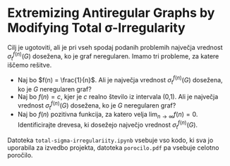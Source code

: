 # Extremizing Antiregular Graphs by Modifying Total σ-Irregularity

Cilj je ugotoviti, ali je pri vseh spodaj podanih problemih največja vrednost $\sigma_t^{f(n)}(G)$ dosežena, ko je graf neregularen.
Imamo tri probleme, za katere iščemo rešitve.
- Naj bo $f(n) = \frac{1}{n}$. Ali je največja vrednost $\sigma_t^{f(n)}(G)$ dosežena, ko je $G$ neregularen graf?
- Naj bo $f(n) = c$, kjer je $c$ realno število iz intervala (0,1). Ali je največja vrednost $\sigma_t^{f(n)}(G)$ 
dosežena, ko je $G$ neregularen graf?
- Naj bo $f(n)$ pozitivna funkcija, za katero velja $\lim_{n \to \infty} f(n) = 0.$ Identificirajte drevesa, ki dosežejo največjo vrednost $\sigma_t^{f(n)}(G).$

Datoteka `total-sigma-irregulariity.ipynb` vsebuje vso kodo, ki sva jo uporabila za izvedbo projekta, datoteka `porocilo.pdf` pa vsebuje celotno poročilo.
